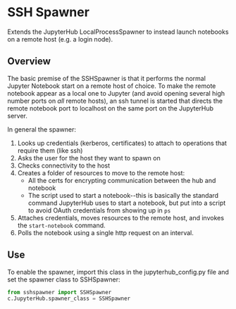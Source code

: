 # SSH Spawner

Extends the JupyterHub LocalProcessSpawner to instead launch notebooks on
a remote host (e.g. a login node).

## Overview

The basic premise of the SSHSpawner is that it performs the normal Jupyter
Notebook start on a remote host of choice. To make the remote notebook appear
as a local one to Jupyter (and avoid opening several high number ports on
_all_ remote hosts), an ssh tunnel is started that directs the remote notebook
port to localhost on the same port on the JupyterHub server.

In general the spawner:

1. Looks up credentials (kerberos, certificates) to attach to operations that
require them (like ssh)
2. Asks the user for the host they want to spawn on
3. Checks connectivity to the host
4. Creates a folder of resources to move to the remote host:
   * All the certs for encrypting communication between the hub and notebook
   * The script used to start a notebook--this is basically the standard
   command JupyterHub uses to start a notebook, but put into a script to avoid
   OAuth credentials from showing up in `ps`
5. Attaches credentials, moves resources to the remote host, and invokes the
`start-notebook` command.
6. Polls the notebook using a single http request on an interval.

## Use

To enable the spawner, import this class in the jupyterhub\_config.py file
and set the spawner class to SSHSpawner:

```python
from sshspawner import SSHSpawner
c.JupyterHub.spawner_class = SSHSpawner
```
